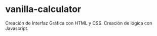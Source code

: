 # vanilla-calculator
Creación de Interfaz Gráfica con HTML y CSS.
Creación de lógica con Javascript.
